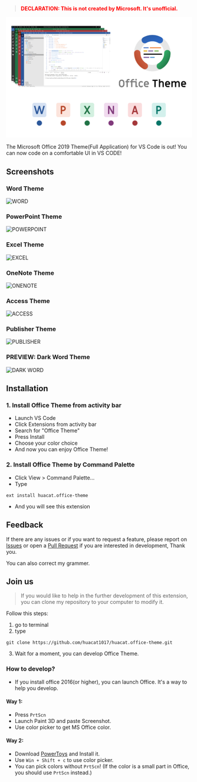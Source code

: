 >**<span style="color:red">DECLARATION: This is not created by Microsoft. It's unofficial.</span>**

<p align=center><img width=600px src=https://github.com/huacat1017/huacat.office-theme/raw/master/image/welcome.png/></p>

The Microsoft Office 2019 Theme(Full Application) for VS Code is out!
You can now code on a comfortable UI in VS CODE!

## Screenshots
### Word Theme
![WORD](https://github.com/huacat1017/huacat.office-theme/raw/master/image/word.png)

### PowerPoint Theme
![POWERPOINT](https://github.com/huacat1017/huacat.office-theme/raw/master/image/powerpoint.png)

### Excel Theme
![EXCEL](https://github.com/huacat1017/huacat.office-theme/raw/master/image/excel.png)

### OneNote Theme
![ONENOTE](https://github.com/huacat1017/huacat.office-theme/raw/master/image/onenote.png)

### Access Theme
![ACCESS](https://github.com/huacat1017/huacat.office-theme/raw/master/image/access.png)

### Publisher Theme
![PUBLISHER](https://github.com/huacat1017/huacat.office-theme/raw/master/image/publisher.png)

### **PREVIEW:** Dark Word Theme
![DARK WORD](https://github.com/huacat1017/huacat.office-theme/raw/master/image/dark-word.png)

## Installation
### 1. Install Office Theme from activity bar
- Launch VS Code
- Click Extensions from activity bar
- Search for "Office Theme"
- Press Install
- Choose your color choice
- And now you can enjoy Office Theme!

### 2. Install Office Theme by Command Palette
- Click View > Command Palette...
- Type
```
ext install huacat.office-theme
```
- And you will see this extension

## Feedback
If there are any issues or if you want to request a feature, please report on [Issues](https://github.com/huacat1017/huacat.office-theme/issues) or open a [Pull Request](https://github.com/huacat1017/huacat.office-theme/pulls) if you are interested in development, Thank you.

You can also correct my grammer.

## Join us
> If you would like to help in the further development of this extension, you can clone my repository to your computer to modify it.

Follow this steps:
1. go to terminal
2. type
```
git clone https://github.com/huacat1017/huacat.office-theme.git
```
3. Wait for a moment, you can develop Office Theme.

### How to develop?
- If you install office 2016(or higher), you can launch Office. It's a way to help you develop.
#### Way 1:
- Press `PrtScn`
- Launch Paint 3D and paste Screenshot.
- Use color picker to get MS Office color.

#### Way 2:
- Download [PowerToys](https://github.com/microsoft/PowerToys/releases) and Install it.
- Use `Win + Shift + c` to use color picker.
- You can pick colors without `PrtScn`! (If the color is a small part in Office, you should use `PrtScn` instead.)
